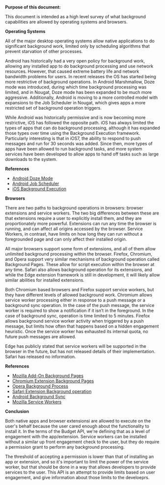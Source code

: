 **Purpose of this document:**

This document is intended as a high level survey of what background capabilities are allowed by operating systems and browsers.

**Operating Systems**

All of the major desktop operating systems allow native applications to do significant background work, limited only by scheduling algorithms that prevent starvation of other processes.

Android has historically had a very open policy for background work, allowing any installed app to do background processing and use network resources. However, that caused extreme battery life and network bandwidth problems for users. In recent releases the OS has started being more restrictive of background operations. In Android Marshmallow, Doze mode was introduced, during which time background processing was limited, and in Nougat, Doze mode has been expanded to be much more aggressive. Additionally, Android is moving to a more controlled model with expansions to the Job Scheduler in Nougat, which gives apps a more restricted set of background operation triggers.

While Android was historically permissive and is now becoming more restrictive, iOS has followed the opposite path. iOS has always limited the types of apps that can do background processing, although it has expanded those types over time using the Background Execution framework. Particularly interesting is that in iOS7, the ability to respond to push messages and run for 30 seconds was added. Since then, more types of apps have been allowed to run background tasks, and more system services have been developed to allow apps to hand off tasks such as large downloads to the system.

**References**

 - [Android Doze Mode](https://developer.android.com/training/monitoring-device-state/doze-standby.html)
 - [Android Job Scheduler](https://developer.android.com/preview/features/background-optimization.html)
 - [iOS Background Execution](https://developer.apple.com/library/ios/documentation/iPhone/Conceptual/iPhoneOSProgrammingGuide/BackgroundExecution/BackgroundExecution.html)

**Browsers**

There are two paths to background operations in browsers: browser extensions and service workers. The two big differences between these are that extensions require a user to explicitly install them, and they are proportionately more powerful. Extensions can run any time the browser is running, and can affect all origins accessed by the browser. Service Workers, in contrast, have limits on how long they can run without a foregrounded page and can only affect their installed origin.

All major browsers support some form of extensions, and all of them allow unlimited background processing within the browser. Firefox, Chromium, and Opera support very similar mechanisms of background operation called Background Pages. These allow for script execution within the browser at any time. Safari also allows background operation for its extensions, and while the Edge extension framework is still in development, it will likely allow similar abilities for installed extensions.

Both Chromium based browsers and Firefox support service workers, but they have different levels of allowed background work. Chromium allows service worker processing either in response to a push message or a background sync operation. In the case of the push message, the service worker is required to show a notification if it isn’t in the foreground. In the case of background sync, operation is time limited to 5 minutes. 
Firefox allows background service worker activity when triggered by a push message, but limits how often that happens based on a hidden engagement heuristic. Once the service worker has exhausted its internal quota, no future push messages are allowed.

Edge has publicly stated that service workers will be supported in the browser in the future, but has not released details of their implementation. Safari has released no information. 

**References**

 - [Mozilla Add-On Background Pages](https://developer.mozilla.org/en-US/Add-Ons/WebExtensions/Anatomy_of_a_WebExtension#Background_scripts)
 - [Chromium Extension Background Pages](https://developer.chrome.com/extensions/background_pages)
 - [Opera Background Process](https://dev.opera.com/extensions/architecture-overview/)
 - [Safari Extension Background operation](https://developer.apple.com/library/safari/documentation/Tools/Conceptual/SafariExtensionGuide/ExtensionsOverview/ExtensionsOverview.html#//apple_ref/doc/uid/TP40009977-CH15-SW1)
 - [Android Background Sync](https://developers.google.com/web/updates/2015/12/background-sync?hl=en)
 - [Mozilla Service Workers](https://developer.mozilla.org/en-US/docs/Web/API/Service_Worker_API/Using_Service_Workers)

**Conclusion**

Both native apps and browser extensionsi are allowed to execute on the user's behalf because the user cared enough about the functionality to install it. In the terms of the Budget API, we're defining that as a level of engagement with the app/extension. Service workers can be installed without a similar up front engagement check to the user, but they do require a permission grant to perform any background processing.

The threshold of accepting a permission is lower than that of installing an app or extension, and so it's important to limit the power of the service worker, but that should be done in a way that allows developers to provide services to the user. This API is an attempt to provide limits based on user engagement, and give information about those limits to the develoeprs.
